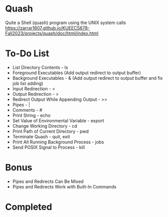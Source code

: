 # Quash
Quite a Shell (quash) program using the UNIX system calls
https://zarrar1607.github.io/KUEECS678-Fall2023/projects/quash/doc/html/index.html

# To-Do List
- List Directory Contents - ls
- Foreground Executables (Add output redirect to output buffer)
- Background Executables - & (Add output redirect to output buffer and fix job list adding)
- Input Redirection - <
- Output Redirection - >
- Redirect Output While Appending Output - >>
- Pipes - |
- Comments - #
- Print String - echo
- Set Value of Environmental Variable - export
- Change Working Directory - cd
- Print Path of Current Directory - pwd
- Terminate Quash - quit, exit
- Print All Running Background Process - jobs
- Send POSIX Signal to Process - kill

# Bonus
- Pipes and Redirects Can Be Mixed
- Pipes and Redirects Work with Built-In Commands

# Completed